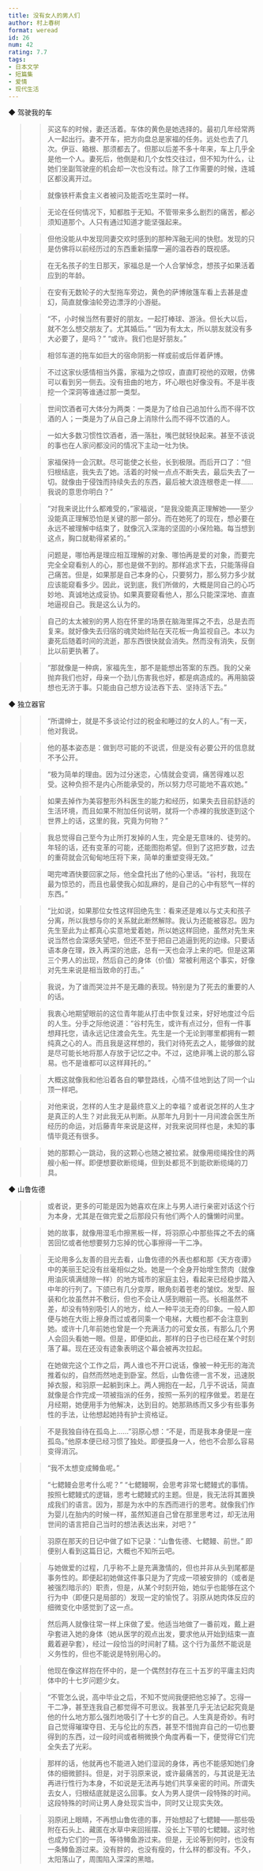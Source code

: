 ```yaml
---
title: 没有女人的男人们
author: 村上春树
format: weread
id: 26
num: 42
rating: 7.7
tags:
- 日本文学
- 短篇集
- 爱情
- 现代生活
---
```


◆ 驾驶我的车

>> 买这车的时候，妻还活着。车体的黄色是她选择的。最初几年经常两人一起出行。妻不开车，把方向盘总是家福的任务。远处也去了几次。伊豆、箱根、那须都去了。但那以后差不多十年来，车上几乎全是他一个人。妻死后，他倒是和几个女性交往过，但不知为什么，让她们坐副驾驶座的机会却一次也没有过。除了工作需要的时候，连城区都没离开过。

>> 就像铁杆素食主义者被问及能否吃生菜时一样。

>> 无论在任何情况下，知都胜于无知。不管带来多么剧烈的痛苦，都必须知道那个。人只有通过知道才能坚强起来。

>> 但他没能从中发现同妻交欢时感到的那种浑融无间的快慰。发现的只是仿佛将以前经历过的东西重新描摩一遍的温吞吞的既视感。

>> 在无名孩子的生日那天，家福总是一个人合掌悼念，想孩子如果活着应到的年龄。

>> 在安有无数轮子的大型拖车旁边，黄色的萨博敞篷车看上去甚是虚幻，简直就像油轮旁边漂浮的小游艇。

>> “不，小时候当然有要好的朋友。一起打棒球、游泳。但长大以后，就不怎么想交朋友了。尤其婚后。”
“因为有太太，所以朋友就没有多大必要了，是吗？”
“或许。我们也是好朋友。”

>> 相邻车道的拖车如巨大的宿命阴影一样或前或后伴着萨博。

>> 不过这家伙感情相当外露，家福为之惊叹，直直盯视他的双眼，仿佛可以看到另一侧去。没有扭曲的地方，坏心眼也好像没有。不是半夜挖一个深洞等谁通过那一类型。

>> 世间饮酒者可大体分为两类：一类是为了给自己追加什么而不得不饮酒的人；一类是为了从自己身上消除什么而不得不饮酒的人。

>> 一如大多数习惯性饮酒者，酒一落肚，嘴巴就轻快起来。甚至不该说的事也在人家问都没问的情况下主动一吐为快。

>> 家福保持一会沉默。尽可能使之长些，长到极限。而后开口了：“但归根结底，我失去了她。活着的时候一点点不断失去，最后失去了一切。就像由于侵蚀而持续失去的东西，最后被大浪连根卷走一样……我说的意思你明白？”

>> “对我来说比什么都难受的，”家福说，“是我没能真正理解她——至少没能真正理解恐怕是关键的那一部分。而在她死了的现在，想必要在永远不被理解中结束了，就像沉入深海的坚固的小保险箱。每当想到这点，胸口就勒得紧紧的。”

>> 问题是，哪怕再是理应相互理解的对象、哪怕再是爱的对象，而要完完全全窥看别人的心，那也是做不到的。那样追求下去，只能落得自己痛苦。但是，如果那是自己本身的心，只要努力，那么努力多少就应该能窥看多少。因此，说到底，我们所做的，大概是同自己的心巧妙地、真诚地达成妥协。如果真要窥看他人，那么只能深深地、直直地逼视自己。我是这么认为的。

>> 自己的太太被别的男人抱在怀里的场景在脑海里挥之不去，总是去而复来。就好像失去归宿的魂灵始终贴在天花板一角监视自己。本以为妻死后随着时间的流逝，那东西很快就会消失。然而没有消失，反倒比以前更执著了。

>> “那就像是一种病，家福先生，那不是能想出答案的东西。我的父亲抛弃我们也好，母亲一个劲儿伤害我也好，都是病造成的。再用脑袋想也无济于事。只能由自己想方设法吞下去、坚持活下去。”


◆ 独立器官

>> “所谓绅士，就是不多谈论付过的税金和睡过的女人的人。”有一天，他对我说。

>> 他的基本姿态是：做到尽可能的不说谎，但是没有必要公开的信息就不予公开。

>> “极为简单的理由。因为过分迷恋，心情就会变调，痛苦得难以忍受。这种负担不是内心所能承受的，所以努力尽可能地不喜欢她。”

>> 如果去掉作为美容整形外科医生的能力和经历，如果失去目前舒适的生活环境，而且如果不附加任何说明，就将一个赤裸的我放逐到这个世界上的话，这里的我，究竟为何物？”

>> 我总觉得自己至今为止所打发掉的人生，完全是无意味的、徒劳的。年轻的话，还有变革的可能，还能图抱希望。但到了这把岁数，过去的重荷就会沉甸甸地压将下来，简单的重塑变得无效。”

>> 喝完啤酒快要回家之际，他全盘托出了他的心里话。“谷村，我现在最为惊恐的，而且也最使我心如乱麻的，是自己的心中有怒气一样的东西。”

>> “比如说，如果那位女性这样回绝先生：看来还是难以与丈夫和孩子分离，所以我想与你的关系就此断然解除。我认为还能被容忍。因为先生至此为止都真心实意地爱着她，所以她这样回绝，虽然对先生来说当然也会深感失望吧，但还不至于把自己追逼到死的边缘。只要话语本身在理，跌入再深的池底，总有一天也会浮上来的吧。但是这第三个男人的出现，然后自己的身体（价值）常被利用这个事实，好像对先生来说是相当致命的打击。”

>> 我说，为了谁而哭泣并不是无趣的表现。特别是为了死去的重要的人的话。

>> 我衷心地期望眼前的这位青年能从打击中恢复过来，好好地度过今后的人生。分手之际他说道：“谷村先生，或许有点过分，但有一件事想拜托您，请永远记住渡会先生。先生是一个无论到哪里都拥有一颗纯真之心的人。而且我是这样想的，我们对待死去之人，能够做的就是尽可能长地将那人存放于记忆之中。不过，这绝非嘴上说的那么容易。也不是谁都可以这样拜托的。”

>> 大概这就像我和他沿着各自的攀登路线，心情不佳地到达了同一个山顶一样吧。

>> 对他来说，怎样的人生才是最终意义上的幸福？或者说怎样的人生才是真正的人生？对此我无从判断。从那年九月到十一月间渡会医生所经历的命运，对后藤青年来说是这样，对我来说同样也是，未知的事情毕竟还有很多。

>> 她的那颗心一跳动，我的这颗心也随之被拉紧。就像用缆绳拴住的两艘小船一样。即便想要砍断缆绳，但到处都觅不到能砍断缆绳的刀具。


◆ 山鲁佐德

>> 或者说，更多的可能是因为她喜欢在床上与男人进行亲密对话这个行为本身，尤其是在做完爱之后那段只有他们两个人的慵懒时间里。

>> 她的故事，就像用湿毛巾擦黑板一样，将羽原心中那些挥之不去的痛苦回忆或者他想要努力忘掉的忧心事擦得一干二净。

>> 无论用多么友善的目光去看，山鲁佐德的外表也都和那《天方夜谭》中的美丽王妃没有丝毫相似之处。她是一个全身开始增生赘肉（就像用油灰填满缝隙一样）的地方城市的家庭主妇，看起来已经稳步踏入中年的行列了。下颌已有几分变厚，眼角刻着苍老的皱纹。发型、服装和化妆虽然并不敷衍，但也不会让人感到眼前一亮。长相虽然不差，却没有特别吸引人的地方，给人一种平淡无奇的印象。一般人即便与她在大街上擦身而过或者同乘一个电梯，大概也都不会注意到她。或许十几年前她也曾是一个充满活力的可爱女孩，有那么几个男人会回头看她一眼。但是，即便如此，那样的日子也已经在某个时刻落了幕。现在还没有迹象表明这个幕会被再次拉起。

>> 在她做完这个工作之后，两人谁也不开口说话，像被一种无形的海流推着似的，自然而然地走到卧室。然后，山鲁佐德一言不发，迅速脱掉衣服，和羽原一起躺到床上。两人拥抱在一起，几乎不说话，简直就像是合作完成一项被指派的任务，按照一系列的程序做爱。若是在月经期，她便用手为他解决，达到目的。她那熟练而又多少有些事务性的手法，让他想起她持有护士资格证。

>> 不是我独自待在孤岛上……”羽原心想：“不是，而是我本身便是一座孤岛。”他原本便已经习惯了独处。即便孤身一人，他也不会那么容易变得消沉。

>> “我不太想变成鳟鱼呢。”

>> “七鳃鳗会思考什么呢？”
“七鳃鳗啊，会思考非常七鳃鳗式的事情。按照七鳃鳗式的逻辑，思考七鳃鳗式的主题。但是，我无法将其置换成我们的语言。因为，那是为水中的东西而进行的思考。就像我们作为婴儿在胎内的时候一样，虽然知道自己曾在那里思考过，却无法用世间的语言把自己当时的想法表达出来，对吧？”

>> 羽原在那天的日记中做了如下记录：“山鲁佐德、七鳃鳗、前世。”
即便别人看到这篇日记，大概也不知所云吧。

>> 与她做爱的过程，几乎称不上是充满激情的，但也并非从头到尾都是事务性的。即便起初她做这件事只是为了完成一项被安排的（或者是被强烈暗示的）职责，但是，从某个时刻开始，她似乎也能够在这个行为中（即便只是局部的）发现一定的愉悦了。羽原从她肉体反应的细微变化中感觉到了这一点。

>> 然后两人就像往常一样上床做了爱。他适当地做了一番前戏，戴上避孕套进入她的身体（她从医学的观点出发，要求他从开始到结束一直戴着避孕套），经过一段恰当的时间射了精。这个行为虽然不能说是义务性的，但也不能说是特别用心的。

>> 他现在像这样抱在怀中的，是一个偶然封存在三十五岁的平庸主妇肉体中的十七岁问题少女。

>> “不管怎么说，高中毕业之后，不知不觉间我便把他忘掉了。忘得一干二净，甚至连我自己都觉得不可思议。我甚至几乎无法记起究竟是他的什么地方那么强烈地吸引了十七岁的自己。人生真是奇妙。有时自己觉得璀璨夺目、无与伦比的东西，甚至不惜抛弃自己的一切也要得到的东西，过一段时间或者稍微换个角度再看一下，便觉得它们完全失去了光彩。

>> 那样的话，他就再也不能进入她们湿润的身体，再也不能感知她们身体的细微颤抖。但是，对于羽原来说，或许最痛苦的，与其说是无法再进行性行为本身，不如说是无法再与她们共享亲密的时间。所谓失去女人，归根结底就是这么回事。女人为男人提供一段特殊的时间。这段特殊的时间让男人身处现实当中，同时又让现实失效。

>> 羽原闭上眼睛，不再想山鲁佐德的事，开始想起了七鳃鳗——那些吸附在石头上、藏匿在水草中来回摇摆、没长上下颚的七鳃鳗。这时他也成为它们的一员，等待鳟鱼游过来。但是，无论等到何时，也没有一条鳟鱼游过来。没有胖的，也没有瘦的，什么样的都没有。不久，太阳落山了，周围陷入深深的黑暗。


